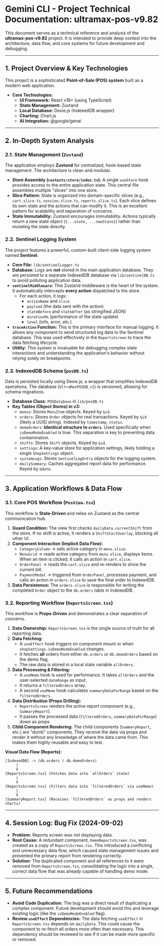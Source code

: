 # Gemini CLI - Project Technical Documentation: ultramax-pos-v9.82

This document serves as a technical reference and analysis of the **ultramax-pos-v9.82** project. It is intended to provide deep context into the architecture, data flow, and core systems for future development and debugging.

---

## 1. Project Overview & Key Technologies

This project is a sophisticated **Point-of-Sale (POS) system** built as a modern web application.

*   **Core Technologies:**
    *   **UI Framework:** React v18+ (using TypeScript)
    *   **State Management:** Zustand
    *   **Local Database:** Dexie.js (IndexedDB wrapper)
    *   **Charting:** Chart.js
    *   **AI Integration:** @google/genai

---

## 2. In-Depth System Analysis

### 2.1. State Management (`Zustand`)

The application employs **Zustand** for centralized, hook-based state management. The architecture is clean and modular.

*   **Store Assembly (`contexts/store/index.ts`):** A single `useStore` hook provides access to the entire application state. This central file assembles multiple "slices" into one store.
*   **Slice Pattern:** State is organized into domain-specific slices (e.g., `cart.slice.ts`, `session.slice.ts`, `reports.slice.ts`). Each slice defines its own state and the actions that can modify it. This is an excellent pattern for scalability and separation of concerns.
*   **State Immutability:** Zustand encourages immutability. Actions typically return a new state object (`{...state, ...newState}`) rather than mutating the state directly.

### 2.2. Sentinel Logging System

The project features a powerful, custom-built client-side logging system named **Sentinel**.

*   **Core File:** `lib/sentinelLogger.ts`
*   **Database:** Logs are **not** stored in the main application database. They are persisted to a separate IndexedDB database via `lib/sentinelDB.ts` to avoid polluting application data.
*   **`sentinelMiddleware`:** This Zustand middleware is the heart of the system. It automatically intercepts **every action** dispatched to the store.
    *   For each action, it logs:
        *   `actionName` and `slice`
        *   `payload` (the data sent with the action)
        *   `stateBefore` and `stateAfter` (as stringified JSON)
        *   `durationMs` (performance of the state update)
        *   `level` (info, error, etc.)
*   **`traceAction` Function:** This is the primary interface for manual logging. It allows any component to send structured log data to the Sentinel database. This was used effectively in the `ReportsScreen` to trace the data fetching lifecycle.
*   **Utility:** This system is invaluable for debugging complex state interactions and understanding the application's behavior without relying solely on breakpoints.

### 2.3. IndexedDB Schema (`posDB.ts`)

Data is persisted locally using Dexie.js, a wrapper that simplifies IndexedDB operations. The database (`UltraMaxPOSDB_v1`) is versioned, allowing for schema migrations.

*   **Database Class:** `POSDatabase` in `lib/posDB.ts`
*   **Key Tables (Object Stores) in v3:**
    *   `menus`: Stores `MenuItem` objects. Keyed by `&id`.
    *   `orders`: Stores `Order` objects for real transactions. Keyed by `&id` (likely a UUID string). Indexed by `timestamp`, `status`.
    *   `demoOrders`: **Identical structure to `orders`**. Used specifically when `isDemoModeEnabled` is true. This separation is key to preventing data contamination.
    *   `shifts`: Stores `Shift` objects. Keyed by `&id`.
    *   `settings`: A key-value store for application settings, likely holding a single `ShopSettings` object.
    *   `systemLogs`: Stores `SentinelLogEntry` objects for the logging system.
    *   `dailySummary`: Caches aggregated report data for performance. Keyed by `&date`.

---

## 3. Application Workflows & Data Flow

### 3.1. Core POS Workflow (`PosView.tsx`)

This workflow is **State-Driven** and relies on Zustand as the central communication hub.

1.  **Guard Condition:** The view first checks `dailyData.currentShift` from the store. If no shift is active, it renders a `ShiftStartOverlay`, blocking all other UI.
2.  **Component Interaction (Implicit Data Flow):**
    *   `CategoryColumn` -> sets active category in `menu.slice`.
    *   `MenuGrid` -> reads active category from `menu.slice`, displays items. When an item is clicked, it calls an action in `cart.slice`.
    *   `OrderPanel` -> reads the `cart.slice` and re-renders to show the current bill.
    *   `PaymentModal` -> triggered from `OrderPanel`, processes payment, and calls an action in `orders.slice` to save the final order to IndexedDB.
3.  **Data Persistence:** The `orders.slice` is responsible for writing the completed `Order` object to the `db.orders` table in IndexedDB.

### 3.2. Reporting Workflow (`ReportsScreen.tsx`)

This workflow is **Props-Driven** and demonstrates a clear separation of concerns.

1.  **Data Ownership:** `ReportsScreen.tsx` is the single source of truth for all reporting data.
2.  **Data Fetching:**
    *   A `useEffect` hook triggers on component mount or when `shopSettings.isDemoModeEnabled` changes.
    *   It fetches **all** orders from either `db.orders` or `db.demoOrders` based on the demo flag.
    *   The raw data is stored in a local state variable `allOrders`.
3.  **Data Processing & Filtering:**
    *   A `useMemo` hook is used for performance. It takes `allOrders` and the user-selected `dateRange` as input.
    *   It returns a `filteredOrders` array.
    *   A second `useMemo` hook calculates `summaryDataForRange` based on the `filteredOrders`.
4.  **Data Distribution (Props Drilling):**
    *   `ReportsScreen` renders the active report component (e.g., `SummaryReport`).
    *   It passes the processed data (`filteredOrders`, `summaryDataForRange`) down as props.
5.  **Child Component Rendering:** The child components (`SummaryReport`, etc.) are "dumb" components. They receive the data via props and render it without any knowledge of where the data came from. This makes them highly reusable and easy to test.

**Visual Data Flow (Reports):**

```
[IndexedDB] -> (db.orders / db.demoOrders)
     |
     V
[ReportsScreen.tsx] (Fetches data into `allOrders` state)
     |
     V
[ReportsScreen.tsx] (Filters data into `filteredOrders` via useMemo)
     |
     V
[SummaryReport.tsx] (Receives `filteredOrders` as props and renders charts)
```

---

## 4. Session Log: Bug Fix (2024-09-02)

*   **Problem:** Reports screen was not displaying data.
*   **Root Cause:** A redundant component, `DemoReportsScreen.tsx`, was created as a copy of `ReportsScreen.tsx`. This introduced a conflicting and unnecessary data flow, which caused state management issues and prevented the primary report from rendering correctly.
*   **Solution:** The duplicated component and all references to it were removed from `ReportsScreen.tsx`, consolidating the logic into a single, correct data flow that was already capable of handling demo mode.

---

## 5. Future Recommendations

*   **Avoid Code Duplication:** The bug was a direct result of duplicating a complex component. Future development should avoid this and leverage existing logic (like the `isDemoModeEnabled` flag).
*   **Review `useEffect` Dependencies:** The data fetching `useEffect` in `ReportsScreen.tsx` depends on `dailyData`. This could cause the component to re-fetch all orders more often than necessary. This dependency should be reviewed to see if it can be made more specific or removed.

